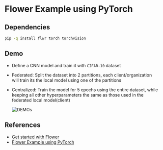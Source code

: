 # Flower Example using PyTorch

## Dependencies

```bash
pip -q install flwr torch torchvision 
```

## Demo

- Define a CNN model and train it with `CIFAR-10` dataset

- Federated: Split the dataset into 2 partitions, each client/organization will train its the local model using one of the partitions

- Centralized: Train the model for 5 epochs using the entire dataset, while keeping all other hyperparameters the same as those used in the federated local model(client)

  ![DEMOs](./federated.gif) 

## References

- [Get started with Flower](https://flower.ai/docs/framework/tutorial-series-get-started-with-flower-pytorch.html)
- [Flower Example using PyTorch](https://github.com/adap/flower/blob/main/examples/quickstart-pytorch)